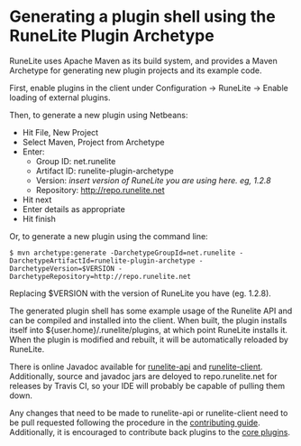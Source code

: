 # Generating a plugin shell using the RuneLite Plugin Archetype

RuneLite uses Apache Maven as its build system, and provides a Maven Archetype for generating new plugin projects and its example code.

First, enable plugins in the client under Configuration -> RuneLite -> Enable loading of external plugins.

Then, to generate a new plugin using Netbeans:

* Hit File, New Project
* Select Maven, Project from Archetype
* Enter:
  * Group ID: net.runelite
  * Artifact ID: runelite-plugin-archetype
  * Version: *insert version of RuneLite you are using here. eg, 1.2.8*
  * Repository: http://repo.runelite.net
* Hit next
* Enter details as appropriate
* Hit finish

Or, to generate a new plugin using the command line:

```
$ mvn archetype:generate -DarchetypeGroupId=net.runelite -DarchetypeArtifactId=runelite-plugin-archetype -DarchetypeVersion=$VERSION -DarchetypeRepository=http://repo.runelite.net
```

Replacing $VERSION with the version of RuneLite you have (eg. 1.2.8).

The generated plugin shell has some example usage of the Runelite API and can be compiled and installed into the client. When built, the plugin installs itself into ${user.home}/.runelite/plugins, at which point RuneLite installs it. When the plugin is modified and rebuilt, it will be automatically reloaded by RuneLite.

There is online Javadoc available for [runelite-api](http://static.runelite.net/api/runelite-api/) and [runelite-client](http://static.runelite.net/api/runelite-client/). Additionally, source and javadoc jars are deloyed to repo.runelite.net for releases by Travis CI, so your IDE will probably be capable of pulling them down.

Any changes that need to be made to runelite-api or runelite-client need to be pull requested following the procedure in the [contributing guide](https://github.com/runelite/runelite/blob/master/CONTRIBUTING.md).
Additionally, it is encouraged to contribute back plugins to the [core plugins](https://github.com/runelite/runelite/tree/master/runelite-client/src/main/java/net/runelite/client/plugins).

